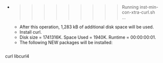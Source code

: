 * >>>>>>>>> Running inst-min-con-xtra-curl.sh ...
  * After this operation, 1,283 kB of additional disk space will be used.
  * Install curl.
  * Disk size = 1741316K. Space Used = 1940K. Runtime = 00:00:00:01.
  * The following NEW packages will be installed:
  ```bash
curl libcurl4
  ```
